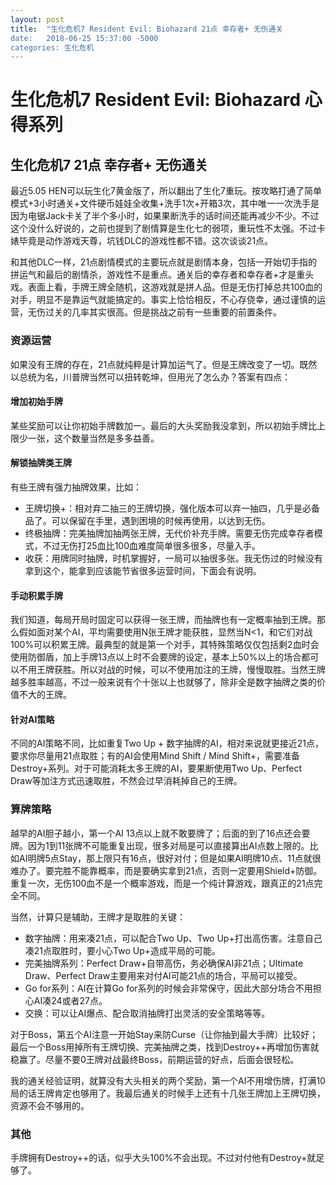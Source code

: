 ```yaml
---
layout: post
title:  "生化危机7 Resident Evil: Biohazard 21点 幸存者+ 无伤通关
date:   2018-06-25 15:37:00 -5000
categories: 生化危机
---
```


# 生化危机7 Resident Evil: Biohazard 心得系列

## 生化危机7 21点 幸存者+ 无伤通关

最近5.05 HEN可以玩生化7黄金版了，所以翻出了生化7重玩。按攻略打通了简单模式+3小时通关+文件硬币娃娃全收集+洗手1次+开箱3次，其中唯一一次洗手是因为电锯Jack卡关了半个多小时，如果果断洗手的话时间还能再减少不少。不过这个没什么好说的，之前也提到了剧情算是生化七的弱项，重玩性不太强。不过卡婊毕竟是动作游戏天尊，坑钱DLC的游戏性都不错。这次谈谈21点。

和其他DLC一样，21点剧情模式的主要玩点就是剧情本身，包括一开始切手指的拼运气和最后的剧情杀，游戏性不是重点。通关后的幸存者和幸存者+才是重头戏。表面上看，手牌王牌全随机，这游戏就是拼人品。但是无伤打掉总共100血的对手，明显不是靠运气就能搞定的。事实上恰恰相反，不心存侥幸，通过谨慎的运营，无伤过关的几率其实很高。但是挑战之前有一些重要的前置条件。

### 资源运营

如果没有王牌的存在，21点就纯粹是计算加运气了。但是王牌改变了一切。既然以总统为名，川普牌当然可以扭转乾坤，但用光了怎么办？答案有四点：

#### 增加初始手牌

某些奖励可以让你初始手牌数加一。最后的大头奖励我没拿到，所以初始手牌比上限少一张，这个数量当然是多多益善。

#### 解锁抽牌类王牌

有些王牌有强力抽牌效果，比如：

- 王牌切换+：相对弃二抽三的王牌切换，强化版本可以弃一抽四，几乎是必备品了。可以保留在手里，遇到困境的时候再使用，以达到无伤。
- 终极抽牌：完美抽牌加抽两张王牌，无代价补充手牌。需要无伤完成幸存者模式，不过无伤打25血比100血难度简单很多很多，尽量入手。
- 收获：用牌同时抽牌，时机掌握好，一局可以抽很多张。我无伤过的时候没有拿到这个，能拿到应该能节省很多运营时间，下面会有说明。

#### 手动积累手牌

我们知道，每局开局时固定可以获得一张王牌，而抽牌也有一定概率抽到王牌。那么假如面对某个AI，平均需要使用N张王牌才能获胜，显然当N<1，和它们对战100%可以积累王牌。最典型的就是第一个对手，其特殊策略仅仅包括剩2血时会使用防御盾，加上手牌13点以上时不会要牌的设定，基本上50%以上的场合都可以不用王牌获胜。所以对战的时候，可以不使用加注的王牌，慢慢取胜。当然王牌越多胜率越高，不过一般来说有个十张以上也就够了，除非全是数字抽牌之类的价值不大的王牌。

#### 针对AI策略

不同的AI策略不同，比如重复Two Up + 数字抽牌的AI，相对来说就更接近21点，要求你尽量用21点取胜；有的AI会使用Mind Shift / Mind Shift+，需要准备Destroy+系列。对于可能消耗太多王牌的AI，要果断使用Two Up、Perfect Draw等加注方式迅速取胜，不然会过早消耗掉自己的王牌。

### 算牌策略

越早的AI胆子越小，第一个AI 13点以上就不敢要牌了；后面的到了16点还会要牌。因为1到11张牌不可能重复出现，很多对局是可以直接算出AI点数上限的。比如AI明牌5点Stay，那上限只有16点，很好对付；但是如果AI明牌10点、11点就很难办了。要完胜不能靠概率，而是要确实拿到21点，否则一定要用Shield+防御。重复一次，无伤100血不是一个概率游戏，而是一个纯计算游戏，跟真正的21点完全不同。

当然，计算只是辅助，王牌才是取胜的关键：

- 数字抽牌：用来凑21点，可以配合Two Up、Two Up+打出高伤害。注意自己凑21点取胜时，要小心Two Up+造成平局的可能。
- 完美抽牌系列：Perfect Draw+自带高伤，务必确保AI非21点；Ultimate Draw、Perfect Draw主要用来对付AI可能21点的场合，平局可以接受。
- Go for系列：AI在计算Go for系列的时候会非常保守，因此大部分场合不用担心AI凑24或者27点。
- 交换：可以让AI爆点、配合取消抽牌打出灵活的安全策略等等。

对于Boss，第五个AI注意一开始Stay来防Curse（让你抽到最大手牌）比较好；最后一个Boss用掉所有王牌切换、完美抽牌之类，找到Destroy++再增加伤害就稳赢了。尽量不要0王牌对战最终Boss，前期运营的好点，后面会很轻松。

我的通关经验证明，就算没有大头相关的两个奖励，第一个AI不用增伤牌，打满10局的话王牌肯定也够用了。我最后通关的时候手上还有十几张王牌加上王牌切换，资源不会不够用的。

### 其他

手牌拥有Destroy++的话，似乎大头100%不会出现。不过对付他有Destroy+就足够了。
